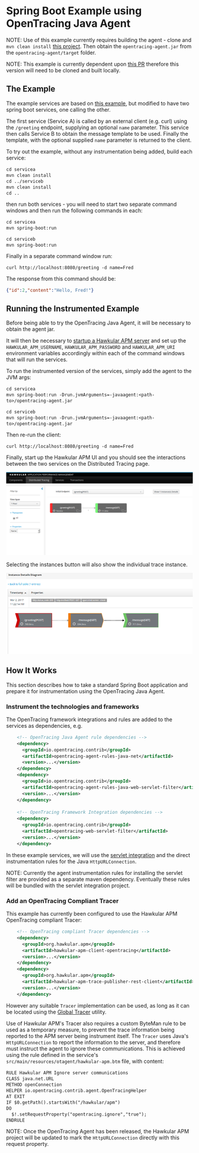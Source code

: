 # Spring Boot Example using OpenTracing Java Agent

NOTE: Use of this example currently requires building the agent - clone and `mvn clean install` 
[this project](https://github.com/objectiser/java-agent). Then obtain the `opentracing-agent.jar` from the
`opentracing-agent/target` folder.

NOTE: This example is currently dependent upon [this PR](https://github.com/opentracing-contrib/java-web-servlet-filter/pull/11) therefore this version will need to be cloned and built locally.

## The Example

The example services are based on [this example](http://github.com/obsidian-toaster/quick_rest_springboot-tomcat),
but modified to have two spring boot services, one calling the other.

The first service (Service A) is called by an external client (e.g. curl) using the `/greeting` endpoint, supplying
an optional `name` parameter. This service then calls Service B to obtain the message template to be used. Finally
the template, with the optional supplied `name` parameter is returned to the client.

To try out the example, without any instrumentation being added, build each service:

```
cd servicea
mvn clean install
cd ../serviceb
mvn clean install
cd ..
```

then run both services - you will need to start two separate command windows and then run the following
commands in each:

```
cd servicea
mvn spring-boot:run
```

```
cd serviceb
mvn spring-boot:run
```

Finally in a separate command window run:

```
curl http://localhost:8080/greeting -d name=Fred
```

The response from this command should be:

```json
{"id":2,"content":"Hello, Fred!"}
```

## Running the Instrumented Example

Before being able to try the OpenTracing Java Agent, it will be necessary to obtain the agent jar.

It will then be necessary to [startup a Hawkular APM server](https://hawkular.gitbooks.io/hawkular-apm-user-guide/content/quickstart/) and set up the `HAWKULAR_APM_USERNAME`, `HAWKULAR_APM_PASSWORD` and `HAWKULAR_APM_URI` environment
variables accordingly within each of the command windows that will run the services.

To run the instrumented version of the services, simply add the agent to the JVM args:

```
cd servicea
mvn spring-boot:run -Drun.jvmArguments=-javaagent:<path-to>/opentracing-agent.jar
```

```
cd serviceb
mvn spring-boot:run -Drun.jvmArguments=-javaagent:<path-to>/opentracing-agent.jar
```

Then re-run the client:

```
curl http://localhost:8080/greeting -d name=Fred
```

Finally, start up the Hawkular APM UI and you should see the interactions between the two services on the
Distributed Tracing page.

![Distributed trace](images/SpringBootExampleDistributedTrace.png "Aggregated view of service endpoints used by the Spring Boot application")

Selecting the instances button will also show the individual trace instance.

![Trace instance](images/SpringBootExampleTraceInstance.png "Individual trace instance")


## How It Works

This section describes how to take a standard Spring Boot application and prepare it for instrumentation
using the OpenTracing Java Agent.


### Instrument the technologies and frameworks

The OpenTracing framework integrations and rules are added to the services as dependencies, e.g.

```xml
    <!-- OpenTracing Java Agent rule dependencies -->
    <dependency>
      <groupId>io.opentracing.contrib</groupId>
      <artifactId>opentracing-agent-rules-java-net</artifactId>
      <version>...</version>
    </dependency>
    <dependency>
      <groupId>io.opentracing.contrib</groupId>
      <artifactId>opentracing-agent-rules-java-web-servlet-filter</artifactId>
      <version>...</version>
    </dependency>

    <!-- OpenTracing Framework Integration dependencies -->
    <dependency>
      <groupId>io.opentracing.contrib</groupId>
      <artifactId>opentracing-web-servlet-filter</artifactId>
      <version>...</version>
    </dependency>
```

In these example services, we will use the
[servlet integration](https://github.com/opentracing-contrib/java-web-servlet-filter) and the direct
instrumentation rules for the Java `HttpURLConnection`.

NOTE: Currently the agent instrumentation rules for installing the servlet filter are provided as a
separate maven dependency. Eventually these rules will be bundled with the servlet integration project.

### Add an OpenTracing Compliant Tracer

This example has currently been configured to use the Hawkular APM OpenTracing compliant Tracer:

```xml
    <!-- OpenTracing compliant Tracer dependencies -->
    <dependency>
      <groupId>org.hawkular.apm</groupId>
      <artifactId>hawkular-apm-client-opentracing</artifactId>
      <version>...</version>
    </dependency>
    <dependency>
      <groupId>org.hawkular.apm</groupId>
      <artifactId>hawkular-apm-trace-publisher-rest-client</artifactId>
      <version>...</version>
    </dependency>
```

However any suitable `Tracer` implementation can be used, as long as it can be located using the
[Global Tracer](https://github.com/opentracing-contrib/java-globaltracer) utility.

Use of Hawkular APM's Tracer also requires a custom ByteMan rule to be used as a temporary measure,
to prevent the trace information being reported to the APM server being instrument itself. The `Tracer`
uses Java's `HttpURLConnection` to report the information to the server, and therefore must instruct the
agent to ignore these communications. This is achieved using the rule defined in the service's
`src/main/resources/otagent/hawkular-apm.btm` file, with content:

```
RULE Hawkular APM Ignore server communications
CLASS java.net.URL
METHOD openConnection
HELPER io.opentracing.contrib.agent.OpenTracingHelper
AT EXIT
IF $0.getPath().startsWith("/hawkular/apm")
DO
  $!.setRequestProperty("opentracing.ignore","true");
ENDRULE
```

NOTE: Once the OpenTracing Agent has been released, the Hawkular APM project will be updated to mark the
`HttpURLConnection` directly with this request property.


